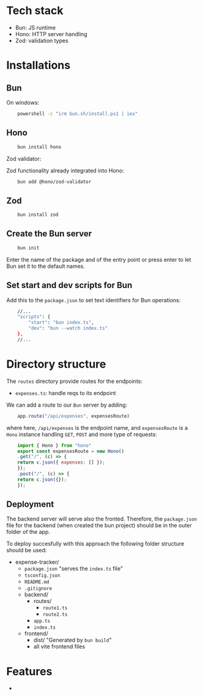 # Tech stack

* Bun: JS runtime 
* Hono: HTTP server handling
* Zod: validation types

# Installations
## Bun
On windows:

```sh
    powershell -c "irm bun.sh/install.ps1 | iex"
```
## Hono

```sh
    bun install hono
```

Zod validator:

Zod functionality already integrated into Hono:

```sh
    bun add @hono/zod-validator
```

## Zod

```sh
    bun install zod
```

## Create the Bun server

```sh
    bun init
```

Enter the name of the package and of the entry point or press enter to let Bun set it to the default names.

## Set start and dev scripts for Bun

Add this to the `package.json` to set text identifiers for Bun operations:

```sh
    //...
    "scripts": {
        "start": "bun index.ts",
        "dev": "bun --watch index.ts"
    },
    //...
```

# Directory structure

The `routes` directory provide routes for the endpoints:

* `expenses.ts`: handle reqs to its endpoint

We can add a route to our `Bun` server by adding:

```js
    app.route("/api/expenses", expensesRoute)
```

where here, `/api/expenses` is the endpoint name, and `expensesRoute` is a `Hono` instance handling `GET`, `POST` and more type of requests:

```js
    import { Hono } from "hono"
    export const expensesRoute = new Hono()
    .get("/", (c) => {
    return c.json({ expenses: [] });
    });
    .post("/", (c) => {
    return c.json({});
    });
```

## Deployment

The backend server will serve also the fronted. Therefore, the `package.json` file for the backend (when created the bun project) should be in the outer folder of the app.

To deploy succesfully with this approach the following folder structure should be used:

- expense-tracker/
    - `package.json` "serves the `index.ts` file" 
    - `tsconfig.json`
    - `README.md`
    - `.gitignore`
    - backend/
        - routes/
            - `route1.ts`
            - `route2.ts`
        - `app.ts`
        - `index.ts`
    - frontend/
        - dist/  "Generated by `bun build`"
        - all vite frontend files


# Features

*
